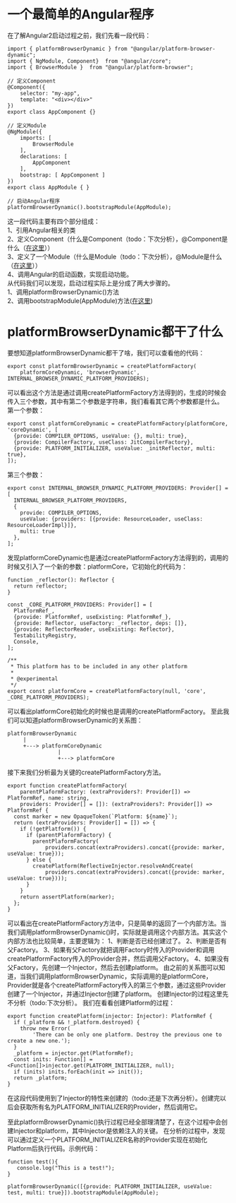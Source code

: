 # 一个最简单的Angular程序
在了解Angular2启动过程之前，我们先看一段代码：
```
import { platformBrowserDynamic } from "@angular/platform-browser-dynamic";
import { NgModule, Component}  from "@angular/core";
import { BrowserModule }  from "@angular/platform-browser";

// 定义Component
@Component({
    selector: "my-app",
    template: "<div></div>"
})
export class AppComponent {}

// 定义Module
@NgModule({
    imports: [
        BrowserModule
    ],
    declarations: [
        AppComponent
    ],
    bootstrap: [ AppComponent ]
})
export class AppModule { }

// 启动Angular程序
platformBrowserDynamic().bootstrapModule(AppModule);
```
这一段代码主要有四个部分组成：  
1、引用Angular相关的类  
2、定义Component（什么是Component（todo：下次分析），@Component是什么（[在这里](./Angular中注解的实现原理.md)））    
3、定义了一个Module（什么是Module（todo：下次分析），@Module是什么（[在这里](./Angular中注解的实现原理.md)））  
4、调用Angular的启动函数，实现启动功能。  
从代码我们可以发现，启动过程实际上是分成了两大步骤的。  
1、调用platformBrowserDynamic()方法  
2、调用bootstrapModule(AppModule)方法([在这里](./bootstrapModule背后的故事.md))
# platformBrowserDynamic都干了什么
要想知道platformBrowserDynamic都干了啥，我们可以查看他的代码：
```
export const platformBrowserDynamic = createPlatformFactory(
    platformCoreDynamic, 'browserDynamic', INTERNAL_BROWSER_DYNAMIC_PLATFORM_PROVIDERS);
```
可以看出这个方法是通过调用createPlatformFactory方法得到的，生成的时候会传入三个参数，其中有第二个参数是字符串，我们看看其它两个参数都是什么。  
第一个参数：
```
export const platformCoreDynamic = createPlatformFactory(platformCore, 'coreDynamic', [
  {provide: COMPILER_OPTIONS, useValue: {}, multi: true},
  {provide: CompilerFactory, useClass: JitCompilerFactory},
  {provide: PLATFORM_INITIALIZER, useValue: _initReflector, multi: true},
]);
```
第三个参数：
```
export const INTERNAL_BROWSER_DYNAMIC_PLATFORM_PROVIDERS: Provider[] = [
  INTERNAL_BROWSER_PLATFORM_PROVIDERS,
  {
    provide: COMPILER_OPTIONS,
    useValue: {providers: [{provide: ResourceLoader, useClass: ResourceLoaderImpl}]},
    multi: true
  },
];
```
发现platformCoreDynamic也是通过createPlatformFactory方法得到的，调用的时候又引入了一个新的参数：platformCore，它初始化的代码为：
```
function _reflector(): Reflector {
  return reflector;
}

const _CORE_PLATFORM_PROVIDERS: Provider[] = [
  PlatformRef_,
  {provide: PlatformRef, useExisting: PlatformRef_},
  {provide: Reflector, useFactory: _reflector, deps: []},
  {provide: ReflectorReader, useExisting: Reflector},
  TestabilityRegistry,
  Console,
];

/**
 * This platform has to be included in any other platform
 *
 * @experimental
 */
export const platformCore = createPlatformFactory(null, 'core', _CORE_PLATFORM_PROVIDERS);
```
可以看出platformCore初始化的时候也是调用的createPlatformFactory。
至此我们可以知道platformBrowserDynamic的关系图：
```
platformBrowserDynamic
     |
     +---> platformCoreDynamic
                |
                +---> platformCore
```
接下来我们分析最为关键的createPlatformFactory方法。
```
export function createPlatformFactory(
    parentPlaformFactory: (extraProviders?: Provider[]) => PlatformRef, name: string,
    providers: Provider[] = []): (extraProviders?: Provider[]) => PlatformRef {
  const marker = new OpaqueToken(`Platform: ${name}`);
  return (extraProviders: Provider[] = []) => {
    if (!getPlatform()) {
      if (parentPlaformFactory) {
        parentPlaformFactory(
            providers.concat(extraProviders).concat({provide: marker, useValue: true}));
      } else {
        createPlatform(ReflectiveInjector.resolveAndCreate(
            providers.concat(extraProviders).concat({provide: marker, useValue: true})));
      }
    }
    return assertPlatform(marker);
  };
}
```
可以看出在createPlatformFactory方法中，只是简单的返回了一个内部方法。当我们调用platformBrowserDynamic()时，实际就是调用这个内部方法。其实这个内部方法也比较简单，主要逻辑为：
1、判断是否已经创建过了。
2、判断是否有父Factory。
3、如果有父Factory就把调用Factory时传入的Provider和调用createPlatformFactory传入的Provider合并，然后调用父Factory。
4、如果没有父Factory，先创建一个Injector，然后去创建platform。
由之前的关系图可以知道，当我们调用platformBrowserDynamic，实际调用的是platformCore，Provider就是各个createPlatformFactory传入的第三个参数，通过这些Provider创建了一个Injector，并通过Injector创建了platform。
创建Injector的过程这里先不分析（todo:下次分析）。
我们在看看创建Platform的过程：
```
export function createPlatform(injector: Injector): PlatformRef {
  if (_platform && !_platform.destroyed) {
    throw new Error(
        'There can be only one platform. Destroy the previous one to create a new one.');
  }
  _platform = injector.get(PlatformRef);
  const inits: Function[] = <Function[]>injector.get(PLATFORM_INITIALIZER, null);
  if (inits) inits.forEach(init => init());
  return _platform;
}
```
在这段代码使用到了Injector的特性来创建的（todo:还是下次再分析）。创建完以后会获取所有名为PLATFORM_INITIALIZER的Provider，然后调用它。

至此platformBrowserDynamic()执行过程已经全部理清楚了，在这个过程中会创建Injector和platform，其中Injector是依赖注入的关键。
在分析的过程中，发现可以通过定义一个PLATFORM_INITIALIZER名称的Provider实现在初始化Platform后执行代码。示例代码：
```
function test(){
   console.log("This is a test!");
}

platformBrowserDynamic([{provide: PLATFORM_INITIALIZER, useValue: test, multi: true}]).bootstrapModule(AppModule);
```
